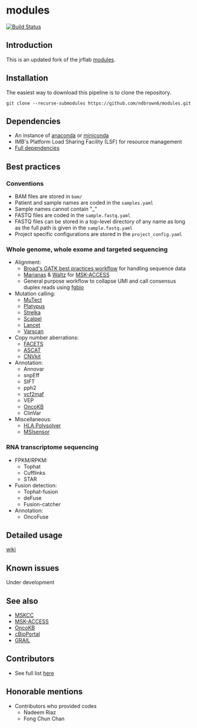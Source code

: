 # modules
[![Build Status](https://travis-ci.org/cBioPortal/cbioportal.svg?branch=master)](https://travis-ci.org/jrflab/modules)

## Introduction
This is an updated fork of the jrflab [modules](https://github.com/jrflab/modules).

## Installation
The easiest way to download this pipeline is to clone the repository.

```
git clone --recurse-submodules https://github.com/ndbrown6/modules.git
```

## Dependencies
- An instance of [anaconda](https://www.anaconda.com) or [miniconda](https://conda.io/en/latest/miniconda.html)
- IMB's Platform Load Sharing Facility (LSF) for resource management
- [Full dependencies](https://github.com/ndbrown6/modules/tree/master/conda)

## Best practices
	
### Conventions
- BAM files are stored in `bam/`
- Patient and sample names are coded in the `samples.yaml`
- Sample names cannot contain "_"
- FASTQ files are coded in the `sample.fastq.yaml`
- FASTQ files can be stored in a top-level directory of any name as long as the full path is given in the `sample.fastq.yaml`
- Project specific configurations are stored in the `project_config.yaml`

### Whole genome, whole exome and targeted sequencing
- Alignment:
	* [Broad's GATK best practices workflow](https://software.broadinstitute.org/gatk/best-practices/) for handling sequence data
	* [Marianas](https://github.com/juberpatel/Marianas) & [Waltz](https://github.com/juberpatel/Waltz) for [MSK-ACCESS](https://github.com/ndbrown6/modules/wiki/4.-MSK%E2%80%90ACCESS)
	* General purpose workflow to collapse UMI and call consensus duplex reads using [fgbio](https://github.com/fulcrumgenomics/fgbio)
- Mutation calling:
	* [MuTect](https://www.nature.com/articles/nbt.2514)
	* [Platypus](https://www.nature.com/articles/ng.3036)
	* [Strelka](https://academic.oup.com/bioinformatics/article/28/14/1811/218573)
	* [Scalpel](https://doi.org/10.1038/nprot.2016.150)
	* [Lancet](https://www.nature.com/articles/s42003-018-0023-9)
	* [Varscan](https://academic.oup.com/bioinformatics/article/25/17/2283/210190)
- Copy number aberrations:
	* [FACETS](https://academic.oup.com/nar/article/44/16/e131/2460163)
	* [ASCAT](https://www.pnas.org/content/107/39/16910)
	* [CNVkit](https://journals.plos.org/ploscompbiol/article?id=10.1371/journal.pcbi.1004873)
- Annotation:
	* Annovar
	* snpEff
	* SIFT
	* pph2
	* [vcf2maf](https://github.com/mskcc/vcf2maf)
	* VEP
	* [OncoKB](https://github.com/oncokb/oncokb-annotator)
	* ClinVar
- Miscellaneous:
	* [HLA Polysolver](https://www.nature.com/articles/nbt.3344)
	* [MSIsensor](https://academic.oup.com/bioinformatics/article/30/7/1015/236553)

### RNA transcriptome sequencing
- FPKM/RPKM:
	* Tophat
	* Cufflinks
	* STAR
- Fusion detection:
	* Tophat-fusion
	* deFuse
	* Fusion-catcher
- Annotation:
	* OncoFuse

## Detailed usage
[wiki](https://github.com/ndbrown6/modules/wiki)

## Known issues
Under development

## See also
- [MSKCC](https://github.com/mskcc)
- [MSK-ACCESS](https://github.com/msk-access)
- [OncoKB](https://github.com/oncokb)
- [cBioPortal](https://github.com/cBioPortal)
- [GRAIL](https://github.com/grailbio)

## Contributors
 - See full list [here](https://github.com/ndbrown6/modules/graphs/contributors)
 
## Honorable mentions
- Contributors who provided codes
	- Nadeem Riaz
	- Fong Chun Chan

